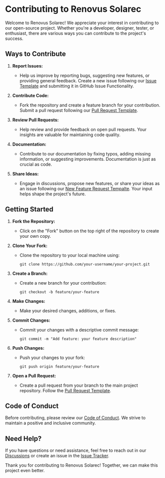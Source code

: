 # Contributing to Renovus Solarec

Welcome to Renovus Solarec! We appreciate your interest in contributing to our open-source project. Whether you're a developer, designer, tester, or enthusiast, there are various ways you can contribute to the project's success.

## Ways to Contribute

1. **Report Issues:**
   - Help us improve by reporting bugs, suggesting new features, or providing general feedback. Create a new issue following our [Issue Template](issue_template.md) and submitting it in GitHub Issue Functionality.

2. **Contribute Code:**
   - Fork the repository and create a feature branch for your contribution. Submit a pull request following our [Pull Request Template](pull_request_template.md).

3. **Review Pull Requests:**
   - Help review and provide feedback on open pull requests. Your insights are valuable for maintaining code quality.

4. **Documentation:**
   - Contribute to our documentation by fixing typos, adding missing information, or suggesting improvements. Documentation is just as crucial as code.

5. **Share Ideas:**
   - Engage in discussions, propose new features, or share your ideas as an issue following our [New Feature Request Tempalte](new_feature_request.md). Your input helps shape the project's future.

## Getting Started

1. **Fork the Repository:**
   - Click on the "Fork" button on the top right of the repository to create your own copy.

2. **Clone Your Fork:**
   - Clone the repository to your local machine using:
     ```
     git clone https://github.com/your-username/your-project.git
     ```

3. **Create a Branch:**
   - Create a new branch for your contribution:
     ```
     git checkout -b feature/your-feature
     ```

4. **Make Changes:**
   - Make your desired changes, additions, or fixes.

5. **Commit Changes:**
   - Commit your changes with a descriptive commit message:
     ```
     git commit -m "Add feature: your feature description"
     ```

6. **Push Changes:**
   - Push your changes to your fork:
     ```
     git push origin feature/your-feature
     ```

7. **Open a Pull Request:**
   - Create a pull request from your branch to the main project repository. Follow the [Pull Request Template](pull_request_template.md).

## Code of Conduct

Before contributing, please review our [Code of Conduct](code_of_conduct.md). We strive to maintain a positive and inclusive community.

## Need Help?

If you have questions or need assistance, feel free to reach out in our [Discussions](link-to-discussions) or create an issue in the [Issue Tracker](link-to-issue-tracker).

Thank you for contributing to Renovus Solarec! Together, we can make this project even better.
